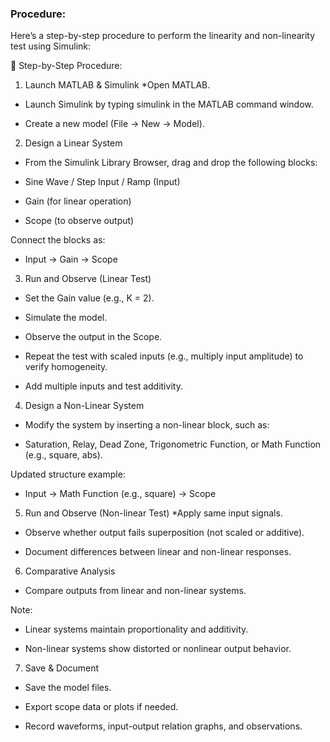 ### Procedure:
Here’s a step-by-step procedure to perform the linearity and non-linearity test using Simulink:

🧪 Step-by-Step Procedure:
1. Launch MATLAB & Simulink
*Open MATLAB.

* Launch Simulink by typing simulink in the MATLAB command window.

* Create a new model (File → New → Model).

2. Design a Linear System
* From the Simulink Library Browser, drag and drop the following blocks:

* Sine Wave / Step Input / Ramp (Input)

* Gain (for linear operation)

* Scope (to observe output)

Connect the blocks as:
* Input → Gain → Scope
3. Run and Observe (Linear Test)
* Set the Gain value (e.g., K = 2).

* Simulate the model.

* Observe the output in the Scope.

* Repeat the test with scaled inputs (e.g., multiply input amplitude) to verify homogeneity.

* Add multiple inputs and test additivity.

4. Design a Non-Linear System
* Modify the system by inserting a non-linear block, such as:

* Saturation, Relay, Dead Zone, Trigonometric Function, or Math Function (e.g., square, abs).

Updated structure example:
* Input → Math Function (e.g., square) → Scope
5. Run and Observe (Non-linear Test)
*Apply same input signals.

* Observe whether output fails superposition (not scaled or additive).

* Document differences between linear and non-linear responses.

6. Comparative Analysis
* Compare outputs from linear and non-linear systems.

Note:

* Linear systems maintain proportionality and additivity.

* Non-linear systems show distorted or nonlinear output behavior.

7. Save & Document
* Save the model files.

* Export scope data or plots if needed.

* Record waveforms, input-output relation graphs, and observations.
